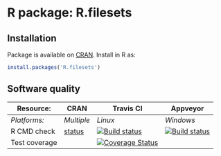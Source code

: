 # R package: R.filesets


## Installation
Package is available on [CRAN](http://cran.r-project.org/package=R.filesets).  Install in R as:
```r
install.packages('R.filesets')
```


## Software quality

| Resource:     | CRAN        | Travis CI        | Appveyor         |
| ------------- | ------------------- | ---------------- | ---------------- |
| _Platforms:_  | _Multiple_          | _Linux_          | _Windows_        |
| R CMD check   | [status](http://cran.r-project.org/web/checks/check_results_R.filesets.html) | <a href="https://travis-ci.org/HenrikBengtsson/R.filesets"><img src="https://travis-ci.org/HenrikBengtsson/R.filesets.svg?branch=master" alt="Build status"></a>    | <a href="https://ci.appveyor.com/project/HenrikBengtsson/r-filesets"><img src="https://ci.appveyor.com/api/projects/status/github/HenrikBengtsson/R.filesets" alt="Build status"></a> |
| Test coverage |                     | <a href="https://coveralls.io/r/HenrikBengtsson/R.filesets"><img src="https://coveralls.io/repos/HenrikBengtsson/R.filesets/badge.png?branch=develop" alt="Coverage Status"/></a> |                  |
